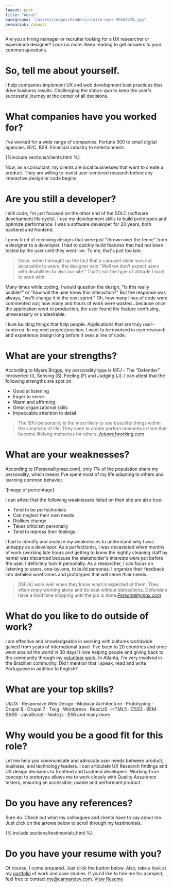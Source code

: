 ```yaml
---
layout: post
title: "About"
background: "/assets/images/headers/claire-eyes-995A3478.jpg"
permalink: /about/
---
```

Are you a hiring manager or recruiter looking for a UX researcher or experience designer? Look no more. Keep reading to get answers to your common questions.

# So, tell me about yourself.
I help companies implement UX and web development best practices that drive business results. Challenging the status-quo to keep the user's successful journey at the center of all decisions.

# What companies have you worked for?
I've worked for a wide range of companies. Fortune 500 to small digital agencies. B2C, B2B. Financial industry to entertainment.

{%include sections/clients.html %}

Now, as a consultant, my clients are local businesses that want to create a product. They are willing to invest user-centered research before any interactive design or code begins.


# Are you still a developer?
I still code; I'm just focused on the other end of the SDLC (software development life cycle). I use my development skills to build prototypes and optimize performance. I was a software developer for 20 years, both backend and frontend.

I grew tired of receiving designs that were just "thrown over the fence" from a designer to a developer. I had to quickly build features that had not been tested by the user until they went live. To me, that's just too late.

> Once, when I brought up the fact that a carousel slider was not accessible to users, the designer said "Well we don't expect users with disabilities to visit our site." That's not the type of attitude I want to work with.

Many times while coding, I would question the design, "Is this really usable?" or "how will the user know this interaction?" But the response was always, "we'll change it in the next sprint." Oh, how many lines of code were commented out; how many and hours of work were wasted...because once the application went to production, the user found the feature confusing, unnecessary or undesirable.

I love building things that _help_ people. Applications that are truly _user-centered_. In my next project/position, I want to be involved in user research and experience design long before it sees a line of code.

# What are your strengths?
According to Myers Briggs, my personality type is _ISFJ_ - The “Defender”. Introverted (I), Sensing (S), Feeling (F) and Judging (J).
I can attest that the following strengths are spot on:
* Good at listening
* Eager to serve
* Warm and affirming
* Great organizational skills
* Impeccable attention to detail

> The ISFJ personality is the most likely to see beautiful things within the simplicity of life. They seek to create perfect moments in time that become lifelong memories for others. <cite>[futureofworking.com](https://futureofworking.com/12-isfj-personality-strengths-weaknesses-and-traits/)</cite>

# What are your weaknesses?
According to [Personalitymax.com], only 7% of the population share my personality, which means I've spent most of my life adapting to others and learning common behavior.

![image of percentage]

I can attest that the following weaknesses listed on their site are also true:
* Tend to be perfectionists
* Can neglect their own needs
* Dislikes change
* Takes criticism personally
* Tend to repress their feelings

I had to identify and analyze my weaknesses to understand why I was unhappy as a developer. As a perfectionist, I was devastated when months of work (working late hours and getting to know the nightly cleaning staff by name) was discarded because the stakeholder's interests were put before the user. I definitely took it personally. As a researcher, I can focus on listening to users, one-by-one, to build personas. I organize their feedback into detailed wireframes and prototypes that will serve _their_ needs.

> [ISFJs] work well when they know what is expected of them. They often enjoy working alone and do best without distractions. Defenders have a hard time stopping until the job is done.<cite>[Personalitymax.com](https://personalitymax.com/personality-types/isfj-defender/)</cite>

# What do you like to do outside of work?
I am effective and knowledgeable in working with cultures worldwide gained from years of international travel. I've been to 20 countries and once went around the world in 30 days! I love helping people and giving back to the community through my <a href="http://www.jw.org">volunteer work</a>. In Atlanta, I'm very involved in the Brazilian community. Did I mention that I speak, read and write Portuguese in addition to English?

# What are your top skills?
UI/UX &#x00B7; Responsive Web Design &#x00B7; Modular Architecture &#x00B7; Prototyping &#x00B7; Drupal 8 &#x00B7; Drupal 7 &#x00B7; Twig &#x00B7; Wordpress &#x00B7; ReactJS &#x00B7; HTML5 &#x00B7; CSS3 &#x00B7; BEM &#x00B7; SASS &#x00B7; JavaScript &#x00B7;
  Node.js &#x00B7; ES6 and many more.

# Why would you be a good fit for this role?

Let me help you communicate and advocate user needs between product, business, and technology leaders. I can articulate UX Research findings and UX design decisions to frontend and backend developers. Working from concept to prototype allows me to work closely with Quality Assurance testers, ensuring an accessible, usable and performant product.

# Do you have any references?

Sure do. Check out what my colleagues and clients have to say about me. Just click on the arrows below to scroll through my testimonials.

{% include sections/testimonials.html %}

# Do you have your resume with you?

Of course, I come prepared. Just click the button below. Also, take a look at my [portfolio](/portfolio) of work and case studies. If you'd like to hire me for a project, feel free to contact <a href="mailto:me@cannandev.com">me@cannandev.com</a>.
<a class="more btn-style-1" href="https://docs.google.com/document/d/1wV9Nt1xM5l7iU3iCIXMfXFN1E1ZdUXZXTT1Y7-mGAbE/edit?usp=sharing">View Resume</a>
